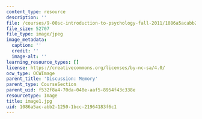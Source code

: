 ```yaml
---
content_type: resource
description: ''
file: /courses/9-00sc-introduction-to-psychology-fall-2011/1086a5acabb212501bcc21964183f6c1_image1.jpg
file_size: 52707
file_type: image/jpeg
image_metadata:
  caption: ''
  credit: ''
  image-alt: ''
learning_resource_types: []
license: https://creativecommons.org/licenses/by-nc-sa/4.0/
ocw_type: OCWImage
parent_title: 'Discussion: Memory'
parent_type: CourseSection
parent_uid: f532f8a4-70da-048e-aaf5-8954f43c338e
resourcetype: Image
title: image1.jpg
uid: 1086a5ac-abb2-1250-1bcc-21964183f6c1
---
```

